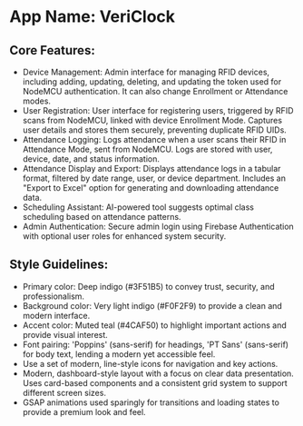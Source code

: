 # **App Name**: VeriClock

## Core Features:

- Device Management: Admin interface for managing RFID devices, including adding, updating, deleting, and updating the token used for NodeMCU authentication. It can also change Enrollment or Attendance modes.
- User Registration: User interface for registering users, triggered by RFID scans from NodeMCU, linked with device Enrollment Mode. Captures user details and stores them securely, preventing duplicate RFID UIDs.
- Attendance Logging: Logs attendance when a user scans their RFID in Attendance Mode, sent from NodeMCU. Logs are stored with user, device, date, and status information.
- Attendance Display and Export: Displays attendance logs in a tabular format, filtered by date range, user, or device department. Includes an "Export to Excel" option for generating and downloading attendance data.
- Scheduling Assistant: AI-powered tool suggests optimal class scheduling based on attendance patterns.
- Admin Authentication: Secure admin login using Firebase Authentication with optional user roles for enhanced system security.

## Style Guidelines:

- Primary color: Deep indigo (#3F51B5) to convey trust, security, and professionalism.
- Background color: Very light indigo (#F0F2F9) to provide a clean and modern interface.
- Accent color: Muted teal (#4CAF50) to highlight important actions and provide visual interest.
- Font pairing: 'Poppins' (sans-serif) for headings, 'PT Sans' (sans-serif) for body text, lending a modern yet accessible feel. 
- Use a set of modern, line-style icons for navigation and key actions.
- Modern, dashboard-style layout with a focus on clear data presentation. Uses card-based components and a consistent grid system to support different screen sizes.
- GSAP animations used sparingly for transitions and loading states to provide a premium look and feel.